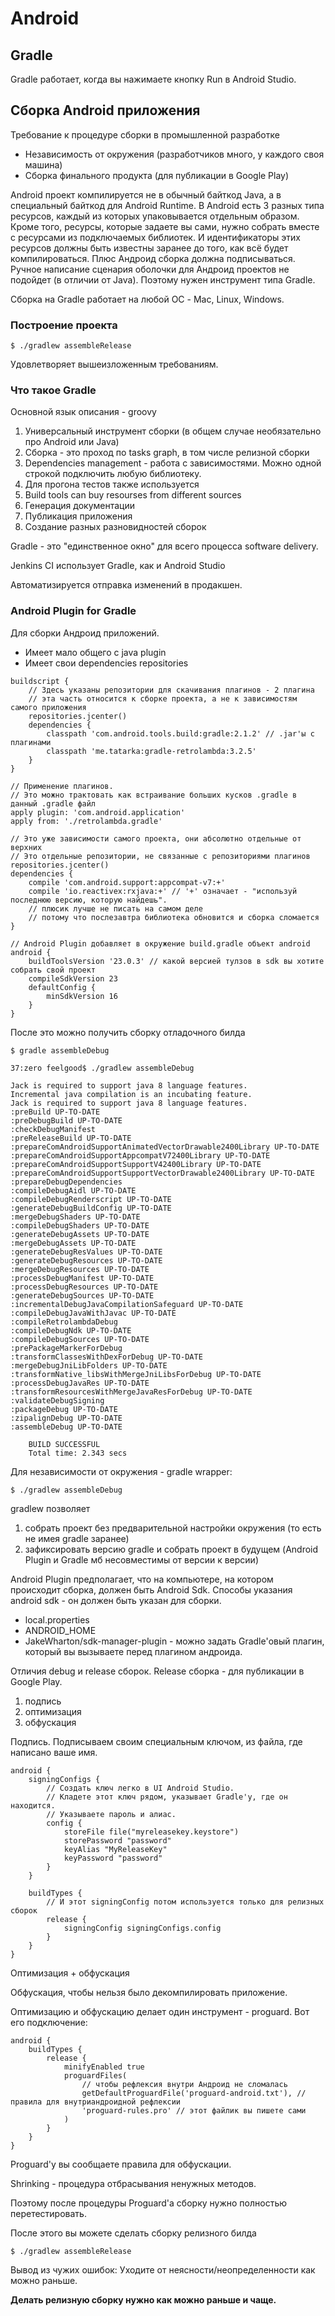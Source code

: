 ﻿# Android

## Gradle

Gradle работает, когда вы нажимаете кнопку Run в Android Studio.

## Сборка Android приложения

Требование к процедуре сборки в промышленной разработке

* Независимость от окружения (разработчиков много, у каждого своя машина)
* Сборка финального продукта (для публикации в Google Play)

Android проект компилируется не в обычный байткод Java, а в специальный байткод для Android Runtime. В Android есть 3 разных типа ресурсов, каждый из которых упаковывается отдельным образом. Кроме того, ресурсы, которые задаете вы сами, нужно собрать вместе с ресурсами из подключаемых библиотек. И идентификаторы этих ресурсов должны быть известны заранее до того, как всё будет компилироваться. Плюс Андроид сборка должна подписываться. Ручное написание сценария оболочки для Андроид проектов не подойдет (в отличии от Java). Поэтому нужен инструмент типа Gradle. 

Сборка на Gradle работает на любой ОС - Mac, Linux, Windows.

### Построение проекта

``` $ ./gradlew assembleRelease ```

Удовлетворяет вышеизложенным требованиям.

### Что такое Gradle

Основной язык описания - groovy

1. Универсальный инструмент сборки (в общем случае необязательно про Android или Java)
2. Сборка - это проход по tasks graph, в том числе релизной сборки
3. Dependencies management - работа с зависимостями. Можно одной строкой подключить любую библиотеку.
4. Для прогона тестов также используется
5. Build tools can buy resourses from different sources
6. Генерация документации
7. Публикация приложения
8. Создание разных разновидностей сборок

Gradle - это "единственное окно" для всего процесса software delivery.

Jenkins CI использует Gradle, как и Android Studio

Автоматизируется отправка изменений в продакшен.

### Android Plugin for Gradle

Для сборки Андроид приложений.

* Имеет мало общего с java plugin
* Имеет свои dependencies repositories

```
buildscript {
    // Здесь указаны репозитории для скачивания плагинов - 2 плагина
	// эта часть относится к сборке проекта, а не к зависимостям самого приложения
    repositories.jcenter()
    dependencies {
        classpath 'com.android.tools.build:gradle:2.1.2' // .jar'ы с плагинами
        classpath 'me.tatarka:gradle-retrolambda:3.2.5'
    }
}

// Применение плагинов.
// Это можно трактовать как встраивание больших кусков .gradle в данный .gradle файл
apply plugin: 'com.android.application'
apply from: './retrolambda.gradle'

// Это уже зависимости самого проекта, они абсолютно отдельные от верхних
// Это отдельные репозитории, не связанные с репозиториями плагинов
repositories.jcenter()
dependencies {
    compile 'com.android.support:appcompat-v7:+'
    compile 'io.reactivex:rxjava:+' // '+' означает - "используй последнюю версию, которую найдешь".
	// плюсик лучше не писать на самом деле
	// потому что послезавтра библиотека обновится и сборка сломается
}

// Android Plugin добавляет в окружение build.gradle объект android
android {
    buildToolsVersion '23.0.3' // какой версией тулзов в sdk вы хотите собрать свой проект
    compileSdkVersion 23
    defaultConfig {
        minSdkVersion 16
    }
}
```

После это можно получить сборку отладочного билда

```
$ gradle assembleDebug
```

```
37:zero feelgood$ ./gradlew assembleDebug

Jack is required to support java 8 language features.
Incremental java compilation is an incubating feature.
Jack is required to support java 8 language features.
:preBuild UP-TO-DATE
:preDebugBuild UP-TO-DATE
:checkDebugManifest
:preReleaseBuild UP-TO-DATE
:prepareComAndroidSupportAnimatedVectorDrawable2400Library UP-TO-DATE
:prepareComAndroidSupportAppcompatV72400Library UP-TO-DATE
:prepareComAndroidSupportSupportV42400Library UP-TO-DATE
:prepareComAndroidSupportSupportVectorDrawable2400Library UP-TO-DATE
:prepareDebugDependencies
:compileDebugAidl UP-TO-DATE
:compileDebugRenderscript UP-TO-DATE
:generateDebugBuildConfig UP-TO-DATE
:mergeDebugShaders UP-TO-DATE
:compileDebugShaders UP-TO-DATE
:generateDebugAssets UP-TO-DATE
:mergeDebugAssets UP-TO-DATE
:generateDebugResValues UP-TO-DATE
:generateDebugResources UP-TO-DATE
:mergeDebugResources UP-TO-DATE
:processDebugManifest UP-TO-DATE
:processDebugResources UP-TO-DATE
:generateDebugSources UP-TO-DATE
:incrementalDebugJavaCompilationSafeguard UP-TO-DATE
:compileDebugJavaWithJavac UP-TO-DATE
:compileRetrolambdaDebug
:compileDebugNdk UP-TO-DATE
:compileDebugSources UP-TO-DATE
:prePackageMarkerForDebug
:transformClassesWithDexForDebug UP-TO-DATE
:mergeDebugJniLibFolders UP-TO-DATE
:transformNative_libsWithMergeJniLibsForDebug UP-TO-DATE
:processDebugJavaRes UP-TO-DATE
:transformResourcesWithMergeJavaResForDebug UP-TO-DATE
:validateDebugSigning
:packageDebug UP-TO-DATE
:zipalignDebug UP-TO-DATE
:assembleDebug UP-TO-DATE

    BUILD SUCCESSFUL
    Total time: 2.343 secs
```

Для независимости от окружения - gradle wrapper:

```
$ ./gradlew assembleDebug
```

gradlew позволяет

1. собрать проект без предварительной настройки окружения (то есть не имея gradle заранее)
2. зафиксировать версию gradle и собрать проект в будущем (Android Plugin и Gradle мб несовместимы от версии к версии)

Android Plugin предполагает, что на компьютере, на котором происходит сборка, должен быть Android Sdk. Способы указания android sdk - он должен быть указан для сборки.

* local.properties
* ANDROID_HOME
* JakeWharton/sdk-manager-plugin - можно задать Gradle'овый плагин, который вы вызываете перед плагином андроида.

Отличия debug и release сборок. Release сборка - для публикации в Google Play.

1. подпись
2. оптимизация
3. обфускация


Подпись. Подписываем своим специальным ключом, из файла, где написано ваше имя.

```
android {
    signingConfigs {
		// Создать ключ легко в UI Android Studio. 
		// Кладете этот ключ рядом, указывает Gradle'у, где он находится.
		// Указываете пароль и алиас.
        config {
            storeFile file("myreleasekey.keystore")
            storePassword "password"
            keyAlias "MyReleaseKey"
            keyPassword "password"
        }
    }

    buildTypes {
		// И этот signingConfig потом используется только для релизных сборок
        release {
            signingConfig signingConfigs.config
        }
    }
}
```

Оптимизация + обфускация

Обфускация, чтобы нельзя было декомпилировать приложение.

Оптимизацию и обфускацию делает один инструмент - proguard. Вот его подключение:

```
android {
    buildTypes {
        release {
            minifyEnabled true
            proguardFiles(
			    // чтобы рефлексия внутри Андроид не сломалась
                getDefaultProguardFile('proguard-android.txt'), // правила для внутриандроидной рефлексии
                'proguard-rules.pro' // этот файлик вы пишете сами
            )
        }
    }
}
```

Proguard'у вы сообщаете правила для обфускации.

Shrinking - процедура отбрасывания ненужных методов.

Поэтому после процедуры Proguard'а сборку нужно полностью перетестировать.

После этого вы можете сделать сборку релизного билда

``` $ ./gradlew assembleRelease ```

Вывод из чужих ошибок: Уходите от неясности/неопределенности как можно раньше.

__Делать релизную сборку нужно как можно раньше и чаще.__
